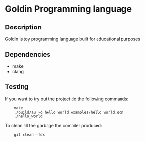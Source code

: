 # Goldin Programming language

## Description
Goldin is toy programming language built for educational purposes

## Dependencies
- make
- clang

## Testing
If you want to try out the project do the following commands:

```
    make
    ./build/au -o hello_world examples/hello_world.gdn
    ./hello_world
```

To clean all the garbage the compiler produced:

```
    git clean -fdx
```
